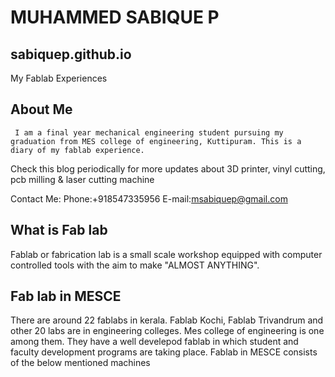 # MUHAMMED SABIQUE P
## sabiquep.github.io

My Fablab Experiences

## About Me
     I am a final year mechanical engineering student pursuing my graduation from MES college of engineering, Kuttipuram. This is a diary of my fablab experience.
Check this blog periodically for more updates about 3D printer, vinyl cutting, pcb milling & laser cutting machine

Contact Me:
Phone:+918547335956
E-mail:msabiquep@gmail.com

## What is Fab lab
 Fablab or fabrication lab is a small scale workshop equipped with computer controlled tools with the aim to make "ALMOST ANYTHING". 
## Fab lab in MESCE
 There are around 22 fablabs in kerala. Fablab Kochi, Fablab Trivandrum and other 20 labs are in engineering colleges. Mes college of engineering is one among them. They have a well develepod fablab in which student and faculty development programs are taking place. Fablab in MESCE consists of the below mentioned machines
